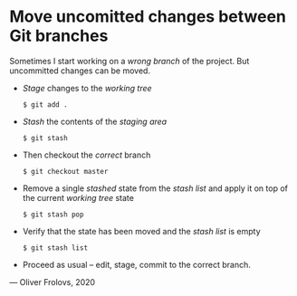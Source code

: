 # Move uncomitted changes between Git branches

Sometimes I start working on a *wrong branch* of the project. But uncommitted changes can be moved.

* *Stage* changes to the *working tree*
  ```Shell
  $ git add .
  ```
* *Stash* the contents of the *staging area*
  ```Shell
  $ git stash
  ```
* Then checkout the *correct* branch
  ```Shell
  $ git checkout master
  ```
* Remove a single *stashed* state from the *stash list* and apply it on top of the current *working tree* state
  ```Shell
  $ git stash pop
  ```
* Verify that the state has been moved and the *stash list* is empty
  ```Shell
  $ git stash list
  ```
  
* Proceed as usual &ndash; edit, stage, commit to the correct branch.

&mdash; Oliver Frolovs, 2020